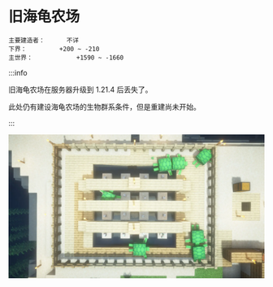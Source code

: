 # 旧海龟农场

```
主要建造者：		不详
下界：			+200 ~ -210
主世界：			+1590 ~ -1660
```

:::info

旧海龟农场在服务器升级到 1.21.4 后丢失了。

此处仍有建设海龟农场的生物群系条件，但是重建尚未开始。

:::

![](/img/place/旧海龟农场.webp)
